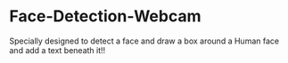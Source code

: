 # Face-Detection-Webcam
Specially designed to detect a face and draw a box around a Human face and add a text beneath it!!
